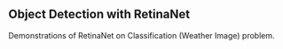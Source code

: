 ## Object Detection with RetinaNet

Demonstrations of RetinaNet on Classification (Weather Image) problem.
